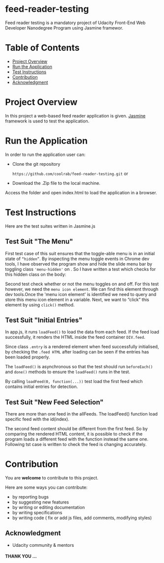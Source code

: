 # feed-reader-testing

Feed reader testing is a mandatory project of Udacity Front-End Web Developer Nanodegree Program using Jasmine framewor.

# Table of Contents

* [Project Overview](#project-overview)
* [Run the Application](#run-the-application)
* [Test Instructions](#test-instructions)
* [Contribution](#contribution)
* [Acknowledgment](#acknowledgment)



# Project Overview
In this project a web-based feed reader application is given. [Jasmine](http://jasmine.github.io/) framework is used to test the application. 

# Run the Application
In order to run the application user can:

* Clone the git repository 

  `https://github.com/coolrab/feed-reader-testing.git` or

* Download the .Zip file to the local machine.

Access the folder and open index.html to load the application in a browser.

# Test Instructions

Here are the test suites written in Jasmine.js

## Test Suit "The Menu"

First test case of this suit ensures that the toggle-able menu is in an initial state of `“hidden”`. By inspecting the menu toggle events in Chrome dev tools, I have observed the program show and hide the slide menu bar by toggling class `'menu-hidden'` on <body>. So I have written a test which checks for this hidden class on the body:
  
 Second test check whether or not the menu toggles on and off. For this test however, we need the `menu icon element`. We can find this element through dev tools.Once the 'menu icon element' is identified we need to query and store this menu icon element in a variable. Next, we want to “click” this element by using `click()` method.

## Test Suit "Initial Entries"

In app.js, it runs `loadFeed()` to load the data from each feed. If the feed load successfully, it renders the HTML inside the feed container `DIV.feed`.

Since class `.entry` is a rendered element when feed successfully initialised, by checking the `.feed HTML` after loading can be seen if the entries has been loaded properly.

The `loadFeed()` is asynchronous so that the test should run `beforeEach()` and `done()` methods to ensure the `loadFeed()` runs in the test.

By calling `loadFeed(0, function(...))` test load the first feed which contains initial entries for detection.

## Test Suit "New Feed Selection"

There are more than one feed in the allFeeds. The loadFeed() function load specific feed with the id(index).

The second feed content should be different from the first feed. So by comparing the rendered HTML content, it is possible to check if the program loads a different feed with the function instead the same one. Following tst case is written to check the feed is changing accurately.


# Contribution

You are **welcome** to contribute to this project.

Here are some ways you can contribute:

- by reporting bugs
- by suggesting new features
- by writing or editing documentation
- by writing specifications
- by writing code ( fix or add js files, add comments, modifying styles)

## Acknowledgment

- Udacity community & mentors

#### THANK YOU ...


